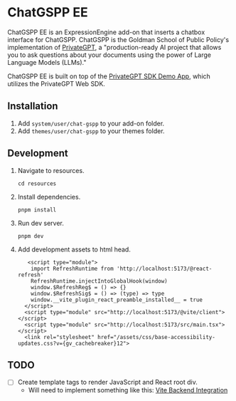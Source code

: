 # ChatGSPP EE

ChatGSPP EE is an ExpressionEngine add-on that inserts a chatbox interface for ChatGSPP. ChatGSPP is the Goldman School of Public Policy's implementation of [PrivateGPT](https://github.com/zylon-ai/private-gpt), a "production-ready AI project that allows you to ask questions about your documents using the power of Large Language Models (LLMs)."

ChatGSPP EE is built on top of the [PrivateGPT SDK Demo App](https://github.com/frgarciames/privategpt-react), which utilizes the PrivateGPT Web SDK.

## Installation

1. Add `system/user/chat-gspp` to your add-on folder.
2. Add `themes/user/chat-gspp` to your themes folder.

## Development

1. Navigate to resources.

   ```
   cd resources
   ```
   
3. Install dependencies.

   ```
   pnpm install
   ```
4. Run dev server.

   ```
   pnpm dev
   ```

5. Add development assets to html head.

   ```
      <script type="module">
       import RefreshRuntime from 'http://localhost:5173/@react-refresh'
       RefreshRuntime.injectIntoGlobalHook(window)
       window.$RefreshReg$ = () => {}
       window.$RefreshSig$ = () => (type) => type
       window.__vite_plugin_react_preamble_installed__ = true
     </script>
     <script type="module" src="http://localhost:5173/@vite/client"></script>
     <script type="module" src="http://localhost:5173/src/main.tsx"></script> 
     <link rel="stylesheet" href="/assets/css/base-accessibility-updates.css?v={gv_cachebreaker}12">
   ```

   
## TODO

- [ ] Create template tags to render JavaScript and React root div.
   - Will need to implement something like this: [Vite Backend Integration](https://vite.dev/guide/backend-integration)
